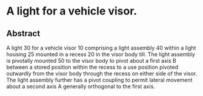 # A light for a vehicle visor.

## Abstract
A light 30 for a vehicle visor 10 comprising a light assembly 40 within a light housing 25 mounted in a recess 20 in the visor body till. The light assembly is pivotally mounted 50 to the visor body to pivot about a first axis B between a stored position within the recess to a use position pivoted outwardly from the visor body through the recess on either side of the visor. The light assembly further has a pivot coupling to permit lateral movement about a second axis A generally orthogonal to the first axis.